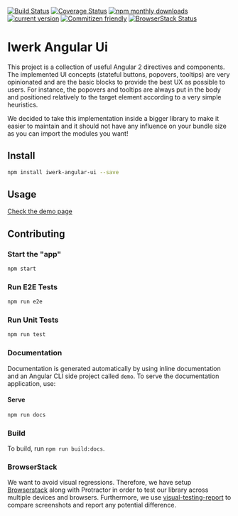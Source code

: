 [![Build Status](https://travis-ci.org/interfacewerk/iwerk-angular-ui.svg?branch=master)](https://travis-ci.org/interfacewerk/iwerk-angular-ui)
[![Coverage Status](https://coveralls.io/repos/github/interfacewerk/iwerk-angular-ui/badge.svg?branch=master)](https://coveralls.io/github/interfacewerk/iwerk-angular-ui?branch=ci%2Fcoverage)
[![npm monthly downloads](https://img.shields.io/npm/dm/iwerk-angular-ui.svg)](https://www.npmjs.com/package/iwerk-angular-ui)
[![current version](https://img.shields.io/npm/v/iwerk-angular-ui.svg)](https://www.npmjs.com/package/iwerk-angular-ui)
[![Commitizen friendly](https://img.shields.io/badge/commitizen-friendly-brightgreen.svg)](http://commitizen.github.io/cz-cli/)
[![BrowserStack Status](https://www.browserstack.com/automate/badge.svg?badge_key=K0ErNTNVbWY3dGhKekdCK0NyVXVSNzdUdWVvbzRscVc5bXk1ZEJJQ1ZnZz0tLXJSQ2J4dlU0M0hZMHE1c2lCcTN0eEE9PQ==--d153d6294458948e1eb66d3023bba41f5ddfb32e)](https://www.browserstack.com/automate/public-build/K0ErNTNVbWY3dGhKekdCK0NyVXVSNzdUdWVvbzRscVc5bXk1ZEJJQ1ZnZz0tLXJSQ2J4dlU0M0hZMHE1c2lCcTN0eEE9PQ==--d153d6294458948e1eb66d3023bba41f5ddfb32e)


# Iwerk Angular Ui

This project is a collection of useful Angular 2 directives and components. The implemented UI concepts (stateful buttons, popovers, tooltips) are very opinionated and are the basic blocks to provide the best UX as possible to users. For instance, the popovers and tooltips are always put in the body and positioned relatively to the target element according to a very simple heuristics.

We decided to take this implementation inside a bigger library to make it easier to maintain and it should not have any influence on your bundle size as you can import the modules you want!

## Install

```sh
npm install iwerk-angular-ui --save
```

## Usage

[Check the demo page](https://interfacewerk.github.io/iwerk-angular-ui)

## Contributing

### Start the "app"

```sh
npm start
```

### Run E2E Tests

```sh
npm run e2e
```

### Run Unit Tests

```sh
npm run test
```

### Documentation

Documentation is generated automatically by using inline documentation and an Angular CLI side project called `demo`. To serve the documentation application, use:

#### Serve

```sh
npm run docs
```

### Build

To build, run `npm run build:docs`.

### BrowserStack

We want to avoid visual regressions. Therefore, we have setup [Browserstack](https://www.browserstack.com) along with Protractor in order to test our library across multiple devices and browsers. Furthermore, we use [visual-testing-report](https://github.com/kevinmerckx/visual-testing-report) to compare screenshots and report any potential difference.
